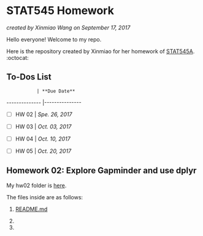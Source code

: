 # STAT545 Homework
*created by Xinmiao Wang on September 17, 2017*

Hello everyone! Welcome to my repo.

Here is the repository created by Xinmiao for her homework of [STAT545A](http://stat545.com/).  :octocat: 

## To-Dos List

               | **Due Date**    
-------------- |---------------
- [ ] HW 02    | *Spe. 26, 2017*
- [ ] HW 03    | *Oct. 03, 2017*
- [ ] HW 04    | *Oct. 10, 2017*
- [ ] HW 05    | *Oct. 20, 2017*


## Homework 02: Explore Gapminder and use dplyr

My hw02 folder is [here](https://github.com/xinmiaow/STAT545-hw-Wang-Xinmiao/tree/master/hw02). 

The files inside are as follows:

1. [README.md](https://github.com/xinmiaow/STAT545-hw-Wang-Xinmiao/blob/master/hw02/README.md)

2. 

3.



